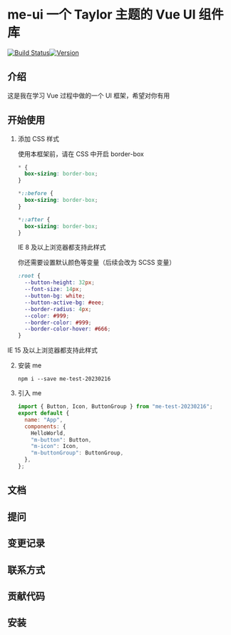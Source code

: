 # me-ui 一个 Taylor 主题的 Vue UI 组件库

[![Build Status](https://camo.githubusercontent.com/464affec1d056eecc08779948a1bb93bc579e4ab7637979609cd1506a43ad301/68747470733a2f2f696d672e736869656c64732e696f2f636972636c6563692f70726f6a6563742f6769746875622f7675656a732f7675652f6465762e7376673f73616e6974697a653d74727565)![Version](https://camo.githubusercontent.com/6a1ee221c99c800e8d3b104c99033afa11d84c16f58e77632d21ed9d2370f49d/68747470733a2f2f696d672e736869656c64732e696f2f6e706d2f762f7675652e7376673f73616e6974697a653d74727565)](https://www.npmjs.com/package/me-test-20230216)

## 介绍

这是我在学习 Vue 过程中做的一个 UI 框架，希望对你有用

## 开始使用

1. 添加 CSS 样式

   使用本框架前，请在 CSS 中开启 border-box

   ```css
   * {
     box-sizing: border-box;
   }

   *::before {
     box-sizing: border-box;
   }

   *::after {
     box-sizing: border-box;
   }
   ```

   IE 8 及以上浏览器都支持此样式

   你还需要设置默认颜色等变量（后续会改为 SCSS 变量）

   ```css
   :root {
     --button-height: 32px;
     --font-size: 14px;
     --button-bg: white;
     --button-active-bg: #eee;
     --border-radius: 4px;
     --color: #999;
     --border-color: #999;
     --border-color-hover: #666;
   }
   ```

IE 15 及以上浏览器都支持此样式

2. 安装 me

   ```
   npm i --save me-test-20230216
   ```

3. 引入 me

   ```javascript
   import { Button, Icon, ButtonGroup } from "me-test-20230216";
   export default {
     name: "App",
     components: {
       HelloWorld,
       "m-button": Button,
       "m-icon": Icon,
       "m-buttonGroup": ButtonGroup,
     },
   };
   ```

## 文档

## 提问

## 变更记录

## 联系方式

## 贡献代码

## 安装
